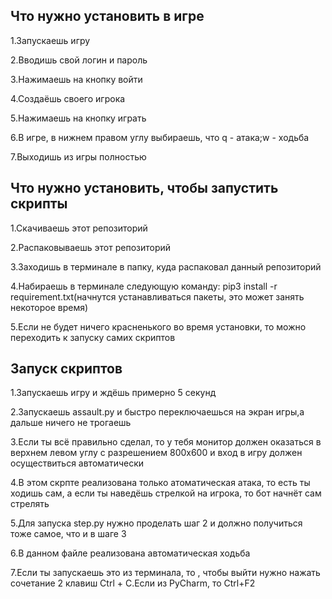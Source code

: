 Что нужно установить в игре
-------------------------------
1.Запускаешь игру

2.Вводишь свой логин и пароль

3.Нажимаешь на кнопку войти

4.Создаёшь своего игрока

5.Нажимаешь на кнопку играть

6.В игре, в нижнем правом углу выбираешь, что q - атака;w - ходьба

7.Выходишь из игры полностью


Что нужно установить, чтобы запустить скрипты
-----------------------------------------------
1.Скачиваешь этот репозиторий

2.Распаковываешь этот репозиторий

3.Заходишь в терминале в папку, куда распаковал данный репозиторий

4.Набираешь в терминале следующую команду: pip3 install -r requirement.txt(начнутся устанавливаться пакеты,
это может занять некоторое время)

5.Если не будет ничего красненького во время установки, то можно переходить к запуску самих скриптов


Запуск скриптов
---------------------
1.Запускаешь игру и ждёшь примерно 5 секунд

2.Запускаешь  assault.py и быстро переключаешься на экран игры,а дальше ничего не трогаешь

3.Если ты всё правильно сделал, то у тебя монитор должен 
оказаться в верхнем левом углу c разрешением 800x600 и вход в игру должен осуществиться автоматически

4.В этом скрпте реализована только атоматическая атака, то есть ты ходишь сам, а если ты наведёшь стрелкой на игрока, то бот
начнёт сам стрелять

5.Для запуска  step.py нужно проделать шаг 2 и должно получиться тоже самое, что и в шаге 3

6.В данном файле реализована автоматическая ходьба

7.Если ты запускаешь это из терминала, то , чтобы выйти нужно нажать сочетание 2 клавиш Ctrl + C.Если из PyCharm, то Ctrl+F2

